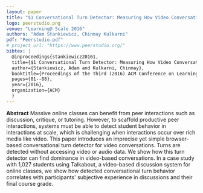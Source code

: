 ```yaml
---
layout: paper
title: "$1 Conversational Turn Detector: Measuring How Video Conversations Affect Student Learning in Online Classes"
logo: peerstudio.png
venue: "Learning@ Scale 2016"
authors: "Adam Stankiewicz, Chinmay Kulkarni"
pdf: "Peerstudio.pdf"
# project_url: "https://www.peerstudio.org/"
bibtex: |
  @inproceedings{stankiewicz20161,
  title={$1 Conversational Turn Detector: Measuring How Video Conversations Affect Student Learning in Online Classes},
  author={Stankiewicz, Adam and Kulkarni, Chinmay},
  booktitle={Proceedings of the Third (2016) ACM Conference on Learning@ Scale},
  pages={81--88},
  year={2016},
  organization={ACM}
  }
---
```


**Abstract**  Massive online classes can benefit from peer interactions such as discussion, critique, or tutoring. However, to scaffold productive peer interactions, systems must be able to detect student behavior in interactions at scale, which is challenging when interactions occur over rich media like video. This paper introduces an imprecise yet simple browser-based conversational turn detector for video conversations. Turns are detected without accessing video or audio data. We show how this turn detector can find dominance in video-based conversations. In a case study with 1,027 students using Talkabout, a video-based discussion system for online classes, we show how detected conversational turn behavior correlates with participants' subjective experience in discussions and their final course grade.